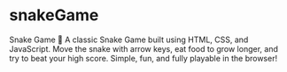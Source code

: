 # snakeGame
Snake Game 🐍 A classic Snake Game built using HTML, CSS, and JavaScript. Move the snake with arrow keys, eat food to grow longer, and try to beat your high score. Simple, fun, and fully playable in the browser!
